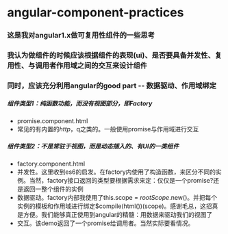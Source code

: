 # angular-component-practices
### 这是我对angular1.x做可复用性组件的一些思考
### 我认为做组件的时候应该根据组件的表现(ui)、是否要具备并发性、复用性、与调用者作用域之间的交互来设计组件
### 同时，应该充分利用angular的good part -- 数据驱动、作用域绑定
##### 组件类型1：纯函数功能，而没有视图部分，即Factory
*  promise.component.html
*  常见的有内置的$http，$q之类的。一般使用promise与作用域进行交互

##### 组件类型2：不是常驻于视图，而是动态插入的、有UI的一类组件
* factory.component.html
* 并发性。这里收到es6的启发。在factory内使用了构造函数，来区分不同的实例。当然，factory接口返回的类型要根据需求来定：仅仅是一个promise?还是返回一整个组件的实例
* 数据驱动。factory内部我使用了this.scope = $rootScope.$new()。并把每个实例的模板和作用域进行绑定$compile(html())(scope)。感谢毛总，这招真是方便。我们能够真正使用到angular的精髓：用数据来驱动我们的视图了
* 交互。该demo返回了一个promise给调用者。当然实际要看情况。
